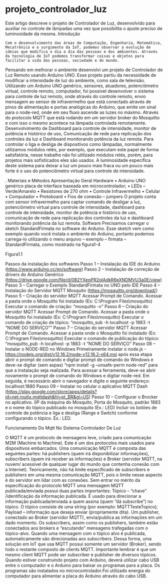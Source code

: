 # projeto_controlador_luz
Este artigo descreve o projeto de Controlador de Luz, desenvolvido para auxiliar no controle de lâmpadas uma vez que possibilita o ajuste preciso de luminosidade da mesma.
Introdução

	Com o desenvolvimento das áreas de Computação, Engenharia, Matemática, Mecatrônica e o surgimento da IoT, podemos observar a evolução de ideias que modifica o dia a dia das pessoas e dos ambientes. Através da tecnologia de IoT podemos transformar coisas e objetos para facilitar a vida das pessoas, sociedade e do mundo.
Pensando em melhorar o ambiente desenvolvi um projeto de Controlador de Luz Remoto usando Arduino UNO. Esse projeto partiu da necessidade de modificar a intensidade de luz do ambiente, como sala de televisão. Utilizando um Arduino UNO genérico, sensores, atuadores, potenciômetro virtual, controle remoto, computador, foi possível desenvolver o sistema para controle de luz remoto, onde através do controle remoto, envio mensagem ao sensor de infravermelho que está conectado através de pinos de alimentação e portas analógicas do Arduino, que emite um sinal para o node-red, onde em seu fluxo ascende as luzes no máximo. Através do protocolo MQTT que está rodando em um servidor broker do Mosquitto e com isso o mesmo acontece na lâmpada controlada remotamente. Desenvolvimento de Dashboard para controle de intensidade, monitor de potência e histórico de uso, Comunicação de rede para replicação dos controles da luz e Dashboard monitorando potência da luz remota. 
Para controlar o liga e desliga de dispositivos como lâmpadas, normalmente utilizamos módulos relés, por exemplo, que executam este papel de forma satisfatória, nesse trabalho não foi utilizado módulos relés, porém, para projetos mais sofisticados eles são usados.
A luminosidade específica deste sistema para deixar a luz um pouco mais fraca ou um pouco mais forte é o uso do potenciômetro virtual para controle de intensidade.

. Materiais e Métodos
Apresentação Geral
Hardware
•	Arduino UNO genérico placa de interface baseada em microcontrolador;
•	LEDs – Verde/Amarelo
•	Resistores de 270 ohm
•	Controle Infravermelho
•	Celular
•	Computador
•	Protoboard
•	Fios de conexão – jumpers
O projeto conta com sensor infravermelho para captar comando de desligar a luz, potenciômetro virtual para controle de intensidade, dashboard para controle de intensidade, monitor de potência e histórico de uso, comunicação de rede para replicação dos controles da luz e dashboard monitorando potência da luz remota.
Software
Precisamos carregar o sketch StandardFirmata no software do Arduino. Esse sketch vem como exemplo quando você instala o ambiente do Arduino, portanto podemos carrega-lo utilizando o menu arquivo – exemplo – firmata – StandardFirmata, como mostrado na figura1-4
 
Figura1.1

Passos da instalação dos softwares
Passo 1 – Instalação da IDE do Arduino (https://www.arduino.cc/en/software)
Passo 2 – Instalação de correção de drivers do Arduino Genérico (https://drive.google.com/file/d/0B2YXepPR2qlAdkR6eXNDMVU3a0E/view)
Passo 3 – Carregar o Exemplo StandardFirmata no UNO pelo IDE
Passo 4 – Instalação do Servidor MQTT Mosquito (https://mosquitto.org/download/)
Passo 5 – Criação do servidor MQTT
	Acessar Prompt de Comando.
	Acessar a pasta onde o Mosquitto foi instalado (Ex: C:\Program Files\mosquitto)
	Executar o comando de criação: “mosquitto -v”
Passo 6 – Criação do servidor MQTT
	Acessar Prompt de Comando.
	Acessar a pasta onde o Mosquitto foi instalado (Ex: C:\Program Files\mosquitto)
	Executar o comando de criação de tópico: “mosquitto_sub -h localhost -p 1883 -t “NOME DO SERVIÇO””
Passo 7 – Criação do servidor MQTT
	Acessar Prompt de Comando.
	Acessar a pasta onde o Mosquitto foi instalado (Ex: C:\Program Files\mosquitto)
	Executar o comando de publicação do tópico: “mosquitto_pub -h localhost -p 1883 -t “NOME DO SERVIÇO”
Passo 08 – Instalar o NODE-RED no Windows
Primeiramente instalar o node.js - https://nodejs.org/dist/v12.16.2/node-v12.16.2-x64.msi
após essa etapa abrir o prompt de comando e digitar prompt de comando do Windows e deve-se digitar (sem aspas) “npm install -g –unsafe-perm node-red” para que a instalação seja realizada.
Para acessar a ferramenta, deve-se abrir novamente o prompt de comando do Windows e digitar node-red.
Em seguida, é necessário abrir o navegador e digite o seguinte endereço: localhost:1880
Passo 09 – Instalar no celular o aplicativo MQTT Dash (https://play.google.com/store/apps/details?id=net.routix.mqttdash&hl=pt_BR&gl=US)
Passo 10 – Configurar o Brocker no aplicativo. (IP da máquina do Mosquito, Porta do Mosquito, padrão 1883 e o nome do tópico publicado no mosquito (Ex.: LED)
Incluir os botões de controle de potência e liga e desliga (Range e Switch) conforme configurando o tópico. Ex.: LED.

Funcionamento Do Mqtt No Sistema Controlador De Luz 

O MQTT é um protocolo de mensagens leve, criado para comunicação M2M (Machine to Machine). Este é um dos protocolos mais usados para dispositivos embarcados. Uma comunicação MQTT é composta das seguintes partes: há publishers (quem irá disponibilizar informações), subscribers (quem irá receber as informações) e Broker (servidor MQTT, na nuvem/ acessível de qualquer lugar do mundo que contenha conexão com a Internet). Teoricamente, não há limite especificado de subscribers e publishers em uma mesma comunicação MQTT, pois o limite nesse aspecto é do servidor em lidar com as conexões. 
Sem entrar no mérito da especificação do protocolo MQTT uma mensagem MQTT publicada/enviada possui duas partes importantes: Tópico – “chave” /identificação da informação publicada. É usado para direcionar a informação publicada/enviada a quem assina (quem “dá subscribe”) no tópico. O tópico consiste de uma string (por exemplo: MQTTTesteTopico); Payload – informação que deseja enviar (propriamente dita). Um publisher, conectado ao Broker (servidor MQTT), envia/publica as informações em um dado momento. Os subscribers, assim como os publishers, também estão conectados aos brokers e “escutando” mensagens trafegadas com o tópico-alvo. Quando uma mensagem com o tópico alvo é publicada, automaticamente são direcionadas aos subscribers. Dessa forma, uma solução em IoT que usa MQTT possui somente um servidor (Broker), sendo todo o restante composto de clients MQTT. Importante lembrar é que um mesmo client MQTT pode ser subscriber e publisher de diversos tópicos.
Quando estiver construindo projeto com Arduino, deverá utilizar cabo USB entre o computador e o Arduino para baixar os programas para a placa. Os programas são instalados no microcontrolador.Foi utilizado energia do computador para alimentar a placa do Arduino através do cabo USB.

